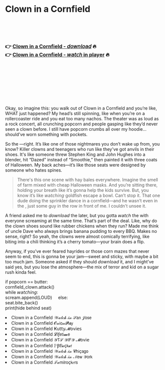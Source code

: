 <h1>Clown in a Cornfield</h1>

<br><br><br>

<h3>👉 <a href="https://Jamess-mefulcomppop1986.github.io/cnksrcctqq/">Clown in a Cornfield - 𝘥𝘰𝘸𝘯𝘭𝘰𝘢𝘥</a> 🔥<br>
👉 <a href="https://Jamess-mefulcomppop1986.github.io/cnksrcctqq/">Clown in a Cornfield - 𝘸𝘢𝘵𝘤𝘩 in player</a> 🔥
</h3>



<br><br><br><br><br><br><br>


Okay, so imagine this: you walk out of Clown in a Cornfield and you’re like, WHAT just happened? My head’s still spinning, like when you’re on a rollercoaster ride and you eat too many nachos. The theater was as loud as a rock concert, all crunching popcorn and people gasping like they’d never seen a clown before. I still have popcorn crumbs all over my hoodie... should’ve worn something with pockets.

So the  —right. It’s like one of those nightmares you don’t wake up from, you know? Killer clowns and teenagers who run like they've got anvils in their shoes. It's like someone threw Stephen King and John Hughes into a blender, hit “Dazed” instead of “Smoothie,” then painted it with three coats of Halloween. My back aches—it’s like those seats were designed by someone who hates spines.

> There's this one scene with hay bales everywhere. Imagine the smell of farm mixed with cheap Halloween masks. And you’re sitting there, holding your breath like it’s gonna help the kids survive. But, you know it’s like 𝘸𝘢𝘵𝘤𝘩𝘪𝘯𝘨 goldfish escape a bowl. Can’t stop it. That one dude doing the sprinkler dance in a cornfield—and he wasn’t even in the  , just some guy in the row in front of me. I couldn't unsee it.

A friend asked me to 𝘥𝘰𝘸𝘯𝘭𝘰𝘢𝘥 the   later, but you gotta 𝘸𝘢𝘵𝘤𝘩 the   with everyone screaming at the same time. That’s part of the deal. Like, why do the clown shoes sound like rubber chickens when they run? Made me think of uncle Dave who always brings banana pudding to every BBQ. Makes no sense, right? So yeah, the clowns were almost comically terrifying, like biting into a chili thinking it’s a cherry tomato—your brain does a flip.

Anyway, if you’ve ever feared hayrides or those corn mazes that never seem to end, this is gonna be your jam—sweet and sticky, with maybe a bit too much jam. Someone asked if they should 𝘥𝘰𝘸𝘯𝘭𝘰𝘢𝘥 it, and I might’ve said yes, but you lose the atmosphere—the mix of terror and kid on a sugar rush kinda feel. 

if popcorn == butter:  
    cornfield_clown.attack()  
while 𝘸𝘢𝘵𝘤𝘩𝘪𝘯𝘨:  
    scream.append(LOUD) 
     else:  
    seat.bite_back()  
print(hide behind seat)

<li>Clown in a Cornfield 𝒲𝒶𝓉𝒸𝒽 𝒾𝓃 𝒮𝖺𝗇 𝒥𝗈𝗌𝖾</li>
<li>Clown in a Cornfield 𝓞𝓃𝗂𝗈𝓃𝓟𝗅𝖆𝗒</li>
<li>Clown in a Cornfield Ҝ𝗎𝗍𝗍𝗒𝓜𝗈ν𝗂𝖾𝗌</li>
<li>Clown in a Cornfield 𝓛𝗂ƒ𝖾𝗍𝗂𝓶𝖾</li>
<li>Clown in a Cornfield 𝒴𝖳𝒮 𝒴𝖨𝖥𝒴 𝓜𝗈ν𝗂𝖾</li>
<li>Clown in a Cornfield 𝙿Ꞵť𝗅𝓸ç𝗄𝓮𝗋</li>
<li>Clown in a Cornfield 𝒲𝒶𝓉𝒸𝒽 𝒾𝓃 𝓒𝗁𝗂ç𝖺𝗀𝗈</li>
<li>Clown in a Cornfield 𝒲𝒶𝓉𝒸𝒽 𝒾𝓃 𝒩𝖾𝗐 𝒴𝗈𝗋𝗄</li>
<li>Clown in a Cornfield 𝒯𝒶𝗆𝗂𝗅𝗋𝗈ç𝗄𝑒𝗋𝗌</li>
